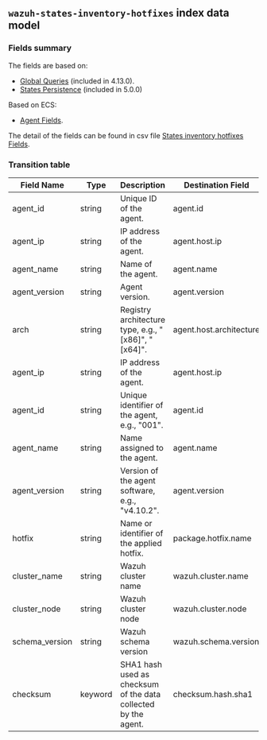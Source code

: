 ## `wazuh-states-inventory-hotfixes` index data model

### Fields summary

The fields are based on:
- [Global Queries](https://github.com/wazuh/wazuh/issues/27898) (included in 4.13.0).
- [States Persistence](https://github.com/wazuh/wazuh/issues/29840#issuecomment-2937251736) (included in 5.0.0)

Based on ECS:

- [Agent Fields](https://www.elastic.co/guide/en/ecs/current/ecs-agent.html).

The detail of the fields can be found in csv file [States inventory hotfixes Fields](fields.csv).

### Transition table

| Field Name     | Type    | Description                                                    | Destination Field       | Custom |
|----------------|---------|----------------------------------------------------------------|-------------------------|--------|
| agent_id       | string  | Unique ID of the agent.                                        | agent.id                | FALSE  |
| agent_ip       | string  | IP address of the agent.                                       | agent.host.ip           | TRUE   |
| agent_name     | string  | Name of the agent.                                             | agent.name              | FALSE  |
| agent_version  | string  | Agent version.                                                 | agent.version           | FALSE  |
| arch           | string  | Registry architecture type, e.g., "[x86]", "[x64]".            | agent.host.architecture | TRUE   |
| agent_ip       | string  | IP address of the agent.                                       | agent.host.ip           | TRUE   |
| agent_id       | string  | Unique identifier of the agent, e.g., "001".                   | agent.id                | FALSE  |
| agent_name     | string  | Name assigned to the agent.                                    | agent.name              | FALSE  |
| agent_version  | string  | Version of the agent software, e.g., "v4.10.2".                | agent.version           | FALSE  |
| hotfix         | string  | Name or identifier of the applied hotfix.                      | package.hotfix.name     | TRUE   |
| cluster_name   | string  | Wazuh cluster name                                             | wazuh.cluster.name      | TRUE   |
| cluster_node   | string  | Wazuh cluster node                                             | wazuh.cluster.node      | TRUE   |
| schema_version | string  | Wazuh schema version                                           | wazuh.schema.version    | TRUE   |
| checksum       | keyword | SHA1 hash used as checksum of the data collected by the agent. | checksum.hash.sha1      | TRUE   |
